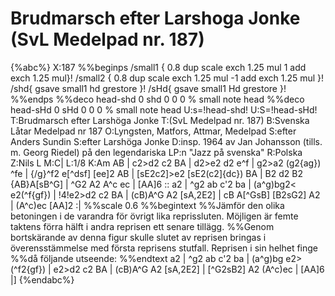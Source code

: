 # Brudmarsch efter Larshoga Jonke (SvL Medelpad nr. 187)

{%abc%}
X:187
%%beginps
/small1 { 
   0.8 dup scale
   exch 1.25 mul 1 add
   exch 1.25 mul}!
/small2 { 
   0.8 dup scale
   exch 1.25 mul -1 add
   exch 1.25 mul }!
/shd{ gsave small1 hd grestore }!
/sHd{ gsave small1 Hd grestore }!
%%endps
%%deco head-shd 0 shd 0 0 0	% small note head
%%deco head-sHd 0 sHd 0 0 0	% small note head
U:s=!head-shd!
U:S=!head-sHd!
T:Brudmarsch efter Larshöga Jonke
T:(SvL Medelpad nr. 187)
B:Svenska Låtar Medelpad nr 187
O:Lyngsten, Matfors, Attmar, Medelpad
S:efter Anders Sundin
S:efter Larshöga Jonke
D:insp. 1964 av Jan Johansson (tills. m. Georg Riedel) på den legendariska LP:n "Jazz på svenska"
R:Polska
Z:Nils L
M:C|
L:1/8
K:Am
AB | c2>d2 c2 BA | d2>e2 d2 e^f | g2>a2 (g2{ag}) ^fe | {/g}^f2 e[^dsf] [ee]2 AB | [sE2c2]>e2 [sE2(c2]{dc}) BA | 
B2 d2 B2 {AB}A[sB^G] | ^G2 A2 A^c ec | [AA]6 :: a2 | ^g2 ab c'2 ba | (a^g)bg2< e2(^f{gf}) | !4!e2>d2 c2 BA | (cB)A^G A2 [sA,2E2] |
cB A[^GsB] [B2sG2] A2 | (A^c)ec [AA]2 :|
%%scale 0.6
%%begintext
%%Jämför den olika betoningen i de varandra för övrigt lika reprissluten. Möjligen är femte taktens förra hälft i andra reprisen ett senare tillägg. 
%%Genom bortskärande av denna figur skulle slutet av reprisen bringas i överensstämmelse med första reprisens stutfall. Reprisen i sin helhet finge 
%%då följande utseende:
%%endtext
 a2 | ^g2 ab c'2 ba | (a^g)bg e2>(^f2{gf}) | e2>d2 c2 BA | (cB)A^G A2 [sA,2E2] | [^G2sB2] A2 (A^c)ec | [AA]6 |]
{%endabc%}
